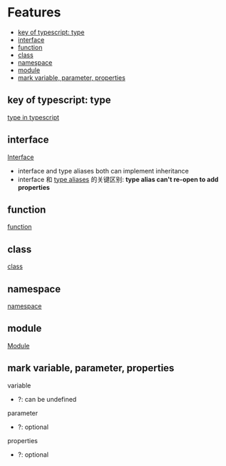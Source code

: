# Features

- [key of typescript: type](#key-of-typescript-type)
- [interface](#interface)
- [function](#function)
- [class](#class)
- [namespace](#namespace)
- [module](#module)
- [mark variable, parameter, properties](#mark-variable-parameter-properties)

## key of typescript: type

[type in typescript](typescript-type.md)

## interface

[Interface](typescript-interface.md)

- interface and type aliases both can implement inheritance
- interface 和 [type aliases](typescript-type.md#type-aliases) 的关键区别: **type alias can't re-open to add properties**

## function

[function](typescript-function.md)

## class

[class](typescript-class.md)

## namespace

[namespace](typescript-namespace.md)

## module

[Module](typescript-module.md)

## mark variable, parameter, properties

variable

- ?: can be undefined

parameter

- ?: optional

properties

- ?: optional
